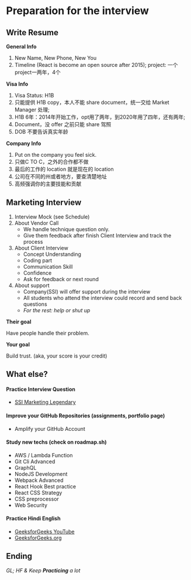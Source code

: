 # Preparation for the interview

## Write Resume

**General Info**

1. New Name, New Phone, New You
2. Timeline (React is become an open source after 2015); project: 一个project一两年，4个

**Visa Info**

1. Visa Status: H1B
2. 只能提供 H1B copy，本人不能 share document，统一交给 Market Manager 处理;
3. H1B 6年：2014年开始工作，opt用了两年，到2020年用了四年，还有两年;
4. Document，没 offer 之前只能 share 驾照
5. DOB 不要告诉真实年龄

**Company Info**

1. Put on the company you feel sick.
2. 只做C TO C，之外的合作都不做
3. 最后的工作的 location 就是现在的 location
4. 公司在不同的州或者地方，要查清楚地址
5. 高频强调你的主要技能和贡献

## Marketing Interview

1. Interview Mock (see Schedule)
2. About Vendor Call
   * We handle technique question only.
   * Give them feedback after finish Client Interview and track the process
3. About Client Interview
   * Concept Understanding
   * Coding part
   * Communication Skill
   * Confidence
   * Ask for feedback or next round
4. About support
   * Company(SSI) will offer support during the interview
   * All students who attend the interview could record and send back questions
   * _For the rest: help or shut up_

**Their goal**

Have people handle their problem.

**Your goal**

Build trust. (aka, your score is your credit)

## What else?

#### Practice Interview Question

* [SSI Marketing Legendary](https://dante-von-alcatraz.gitbook.io/ssi-marketing-legendary/)

#### Improve your GitHub Repositories (assignments, portfolio page)

* Amplify your GitHub Account

#### Study new techs (check on roadmap.sh)

* AWS / Lambda Function
* Git Cli Advanced
* GraphQL
* NodeJS Development
* Webpack Advanced
* React Hook Best practice
* React CSS Strategy
* CSS preprocessor
* Web Security

#### Practice Hindi English

* [GeeksforGeeks YouTube](https://www.youtube.com/channel/UC0RhatS1pyxInC00YKjjBqQ)
* [GeeksforGeeks.org](https://www.geeksforgeeks.org)

## Ending

_GL; HF & Keep **Practicing** a lot_

